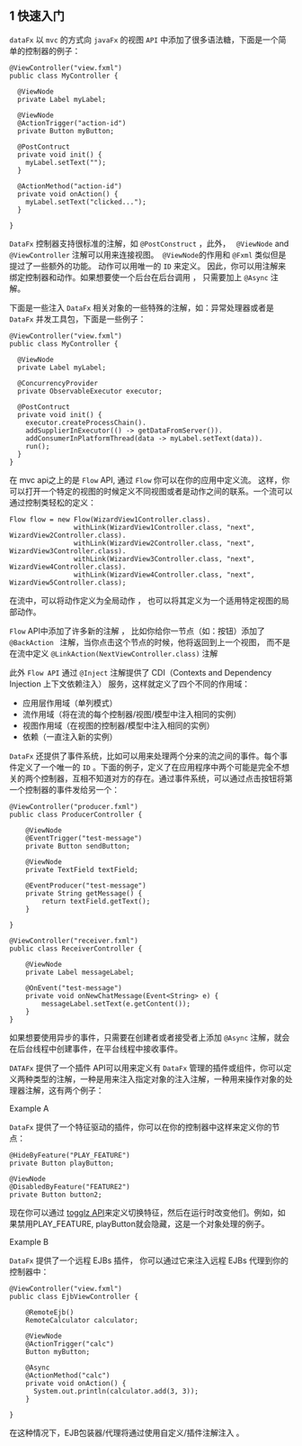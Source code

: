 ## 1 快速入门
`dataFx` 以 `mvc` 的方式向 `javaFx` 的视图 `API` 中添加了很多语法糖，下面是一个简单的控制器的例子：

	@ViewController("view.fxml")
	public class MyController {
	  
	  @ViewNode
	  private Label myLabel;
	  
	  @ViewNode
	  @ActionTrigger("action-id")
	  private Button myButton;
	  
	  @PostContruct
	  private void init() {
	    myLabel.setText("");
	  }
	  
	  @ActionMethod("action-id")
	  private void onAction() {
	    myLabel.setText("clicked...");
	  }
	  
	}

`DataFx` 控制器支持很标准的注解，如 `@PostConstruct` ，此外， ` @ViewNode` and `@ViewController` 注解可以用来连接视图。` @ViewNode`的作用和 `@Fxml` 类似但是提过了一些额外的功能。 动作可以用唯一的 `ID` 来定义。 因此，你可以用注解来绑定控制器和动作。如果想要使一个后台在后台调用 ， 只需要加上 `@Async` 注解。

下面是一些注入 `DataFx` 相关对象的一些特殊的注解，如：异常处理器或者是 `DataFx` 并发工具包，下面是一些例子：


	@ViewController("view.fxml")
	public class MyController {
	  
	  @ViewNode
	  private Label myLabel;
	  
	  @ConcurrencyProvider
	  private ObservableExecutor executor;
	  
	  @PostContruct
	  private void init() {
	    executor.createProcessChain().
	    addSupplierInExecutor(() -> getDataFromServer()).
	    addConsumerInPlatformThread(data -> myLabel.setText(data)).
	    run();
	  }
	}


在 mvc api之上的是 `Flow` API, 通过 `Flow` 你可以在你的应用中定义流。 这样，你可以打开一个特定的视图的时候定义不同视图或者是动作之间的联系。一个流可以通过控制类轻松的定义：

	Flow flow = new Flow(WizardView1Controller.class).
	                withLink(WizardView1Controller.class, "next", WizardView2Controller.class).
	                withLink(WizardView2Controller.class, "next", WizardView3Controller.class).
	                withLink(WizardView3Controller.class, "next", WizardView4Controller.class).
	                withLink(WizardView4Controller.class, "next", WizardView5Controller.class);

在流中，可以将动作定义为全局动作 ， 也可以将其定义为一个适用特定视图的局部动作。

`Flow` API中添加了许多新的注解 ， 比如你给你一节点（如：按钮）添加了 `@BackAction ` 注解，当你点击这个节点的时候，他将返回到上一个视图， 而不是在流中定义 `@LinkAction(NextViewController.class)` 注解

此外 `Flow API` 通过 `@Inject` 注解提供了 CDI（Contexts and Dependency Injection 上下文依赖注入） 服务，这样就定义了四个不同的作用域：

- 应用层作用域（单列模式）
- 流作用域（将在流的每个控制器/视图/模型中注入相同的实例）
- 视图作用域（在视图的控制器/模型中注入相同的实例）
- 依赖（一直注入新的实例）

`DataFx` 还提供了事件系统，比如可以用来处理两个分来的流之间的事件。每个事件定义了一个唯一的 `ID` 。下面的例子，定义了在应用程序中两个可能是完全不想关的两个控制器，互相不知道对方的存在。通过事件系统，可以通过点击按钮将第一个控制器的事件发给另一个：

	@ViewController("producer.fxml")
	public class ProducerController {
	
	    @ViewNode
	    @EventTrigger("test-message")
	    private Button sendButton;
	
	    @ViewNode
	    private TextField textField;
	
	    @EventProducer("test-message")
	    private String getMessage() {
	        return textField.getText();
	    }
	
	}
	
	@ViewController("receiver.fxml")
	public class ReceiverController {
	
	    @ViewNode
	    private Label messageLabel;
	
	    @OnEvent("test-message")
	    private void onNewChatMessage(Event<String> e) {
	        messageLabel.setText(e.getContent());
	    }
	}

如果想要使用异步的事件，只需要在创建者或者接受者上添加 `@Async` 注解，就会在后台线程中创建事件，在平台线程中接收事件。

`DATAFx` 提供了一个插件 API可以用来定义有 `DataFx` 管理的插件或组件，你可以定义两种类型的注解，一种是用来注入指定对象的注入注解，一种用来操作对象的处理器注解，这有两个例子：

Example A

`DataFx` 提供了一个特征驱动的插件，你可以在你的控制器中这样来定义你的节点：

	@HideByFeature("PLAY_FEATURE") 
	private Button playButton; 
	
	@ViewNode 
	@DisabledByFeature("FEATURE2") 
	private Button button2;

现在你可以通过 [togglz API](http://www.togglz.org/documentation/overview.html 'http://www.togglz.org/documentation/overview.html')来定义切换特征，然后在运行时改变他们。例如，如果禁用PLAY_FEATURE, playButton就会隐藏，这是一个对象处理的例子。

Example B

`DataFx` 提供了一个远程 EJBs 插件， 你可以通过它来注入远程 EJBs 代理到你的控制器中：

	@ViewController("view.fxml")
	public class EjbViewController {
	
	    @RemoteEjb()
	    RemoteCalculator calculator;
	
	    @ViewNode
	    @ActionTrigger("calc")
	    Button myButton;
	
	    @Async    
	    @ActionMethod("calc")
	    private void onAction() {
	      System.out.println(calculator.add(3, 3));
	    }
	
	}

	
在这种情况下，EJB包装器/代理将通过使用自定义/插件注解注入 。

